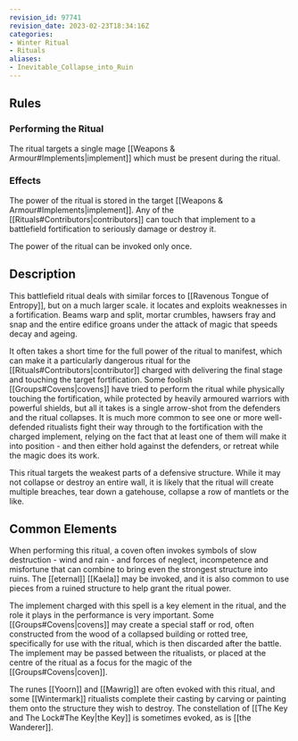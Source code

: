 ```yaml
---
revision_id: 97741
revision_date: 2023-02-23T18:34:16Z
categories:
- Winter Ritual
- Rituals
aliases:
- Inevitable_Collapse_into_Ruin
---
```


## Rules

### Performing the Ritual
 

The ritual targets a single mage [[Weapons & Armour#Implements|implement]] which must be present during the ritual.

### Effects

The power of the ritual is stored in the target [[Weapons & Armour#Implements|implement]]. Any of the [[Rituals#Contributors|contributors]] can touch that implement to a battlefield fortification to seriously damage or destroy it. 

The power of the ritual can be invoked only once.



## Description

This battlefield ritual deals with similar forces to [[Ravenous Tongue of Entropy]], but on a much larger scale. it locates and exploits weaknesses in a fortification. Beams warp and split, mortar crumbles, hawsers fray and snap and the entire edifice groans under the attack of magic that speeds decay and ageing. 

It often takes a short time for the full power of the ritual to manifest, which can make it a particularly dangerous ritual for the [[Rituals#Contributors|contributor]] charged with delivering the final stage and touching the target fortification. Some foolish [[Groups#Covens|covens]] have tried to perform the ritual while physically touching the fortification, while protected by heavily armoured warriors with powerful shields, but all it takes is a single arrow-shot from the defenders and the ritual collapses. It is much more common to see one or more well-defended ritualists fight their way through to the fortification with the charged implement, relying on the fact that at least one of them will make it into position - and then either hold against the defenders, or retreat while the magic does its work.

This ritual targets the weakest parts of a defensive structure. While it may not collapse or destroy an entire wall, it is likely that the ritual will create multiple breaches, tear down a gatehouse, collapse a row of mantlets or the like.

## Common Elements
When performing this ritual, a coven often invokes symbols of slow destruction - wind and rain - and forces of neglect, incompetence and misfortune that can combine to bring even the strongest structure into ruins. The [[eternal]] [[Kaela]] may be invoked, and it is also common to use pieces from a ruined structure to help grant the ritual power. 

The implement charged with this spell is a key element in the ritual, and the role it plays in the performance is very important. Some [[Groups#Covens|covens]] may create a special staff or rod, often constructed from the wood of a collapsed building or rotted tree,  specifically for use with the ritual, which is then discarded after the battle. The implement may be passed between the ritualists, or placed at the centre of the ritual as a focus for the magic of the [[Groups#Covens|coven]].

The runes [[Yoorn]] and [[Mawrig]] are often evoked with this ritual, and some [[Wintermark]] ritualists complete their casting by carving or painting them onto the structure they wish to destroy. The constellation of [[The Key and The Lock#The Key|the Key]] is sometimes evoked, as is [[the Wanderer]].

